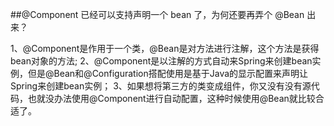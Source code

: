 ##@Component 已经可以支持声明一个 bean 了，为何还要再弄个 @Bean 出来？

1、@Component是作用于一个类，@Bean是对方法进行注解，这个方法是获得bean对象的方法;
2、@Component是以注解的方式自动来Spring来创建bean实例，但是@Bean和@Configuration搭配使用是基于Java的显示配置来声明让Spring来创建bean实例；
3、如果想将第三方的类变成组件，你又没有没有源代码，也就没办法使用@Component进行自动配置，这种时候使用@Bean就比较合适了。